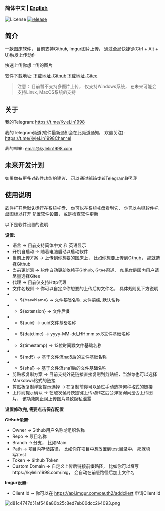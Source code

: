 ### 简体中文 | [English](./README_en.md)

![License](https://img.shields.io/badge/license-MIT-green)
[![release](https://img.shields.io/github/v/release/kylelin1998/PickImgForDesktop)](https://github.com/kylelin1998/PickImgForDesktop/releases/latest)

## 简介
一款图床软件， 目前支持Github, Imgur图片上传， 通过全局快捷键(Ctrl + Alt + U)触发上传动作

快速上传你想上传的图片

软件下载地址: 
[下载地址-Github](https://github.com/kylelin1998/PickImgForDesktop/releases)
[下载地址-Gitee](https://gitee.com/kylelin1998/PickImgForDesktop/releases)

> 注意： 目前暂不支持多图片上传， 仅支持Windows系统， 在未来可能会支持Linux, MacOS系统的支持

## 关于
我的Telegram: <https://t.me/KyleLin1998>

我的Telegram频道(软件最新通知会在此频道通知， 欢迎关注): <https://t.me/KyleLin1998Channel>

我的邮箱: email@kylelin1998.com


## 未来开发计划
如果你有更多对软件功能的建议， 可以通过邮箱或者Telegram联系我


## 使用说明
软件打开后默认运行在系统托盘， 你可以在系统托盘看到它， 你可以右键软件托盘图标以打开
配置软件设置， 或是检查软件更新

以下是软件设置的说明:

**设置:**
* 语言 -> 目前支持简体中文 和 英语显示
* 开机自启动 -> 随着电脑启动以启动软件
* 当前上传方案 -> 上传到你想要的图床上， 比如你想要上传到Github， 那就选择Github
* 当前更新源 -> 软件自动更新依赖于Github, Gitee渠道， 如果你是国内用户请尽量选择Gitee
* 代理 -> 目前仅支持Http代理
* 文件名规则 -> 你可以自定义你想要的上传后的文件名， 具体规则见下方说明
* * ${baseName} -> 文件基础名称, 文件前缀, 默认名称
* * ${extension} -> 文件后缀
* * ${uuid} -> uuid文件基础名称
* * ${datetime} -> yyyy-MM-dd_HH:mm:ss.S文件基础名称
* * ${timestamp} -> 13位时间戳文件基础名称
* * ${md5} -> 基于文件流md5后的文件基础名称
* * ${sha1} -> 基于文件流sha1后的文件基础名称
* 剪贴板复制方案 -> 目前支持外链链接直接复制到剪贴板，当然你也可以选择Markdown格式的链接
* 剪贴板复制弹窗提示选择 -> 在复制前你可以通过手动选择何种格式的链接
* 上传前提示确认 -> 在触发全局快捷键上传动作之后会弹窗询问是否上传图片， 该功能防止误上传图片导致隐私泄露

**设置修改完, 需要点击保存配置**

**Github设置:**
* Owner -> Github用户名称或组织名称
* Repo -> 项目名称
* Branch -> 分支， 比如Main
* Path -> 项目内存储路径， 比如你在项目中想放置到test目录中， 那就填写/test
* Token -> Github Token
* Custom Domain -> 自定义上传后链接前缀路径， 比如你可以填写https://kylelin1998.com/img， 会自动在前缀路径后加上文件名

**Imgur设置:**
* Client Id -> 你可以在 <https://api.imgur.com/oauth2/addclient> 申请Client Id

![d81c4747d51af548a80b25c8ed7eb00dcc264093.png](https://i.imgur.com/8IFk2sd.png)